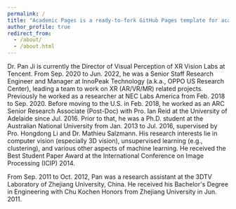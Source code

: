 ```yaml
---
permalink: /
title: "Academic Pages is a ready-to-fork GitHub Pages template for academic personal websites"
author_profile: true
redirect_from: 
  - /about/
  - /about.html
---
```


Dr. Pan Ji is currently the Director of Visual Perception of XR Vision Labs at Tencent. From Sep. 2020 to Jun. 2022, he was a Senior Staff Research Engineer and Manager at InnoPeak Technology (a.k.a., OPPO US Research Center), leading a team to work on XR (AR/VR/MR) related projects. Previously he worked as a researcher at NEC Labs America from Feb. 2018 to Sep. 2020. Before moving to the U.S. in Feb. 2018, he worked as an ARC Senior Research Associate (Post-Doc) with Pro. Ian Reid at the University of Adelaide since Jul. 2016. Prior to that, he was a Ph.D. student at the Australian National University from Jan. 2013 to Jul. 2016, supervised by Pro. Hongdong Li and Dr. Mathieu Salzmann.  His research interests lie in computer vision (especially 3D vision), unsupervised learning (e.g., clustering), and various other aspects of machine learning. He received the Best Student Paper Award at the International Conference on Image Processing (ICIP) 2014.

From Sep. 2011 to Oct. 2012, Pan was a research assistant at the 3DTV Laboratory of Zhejiang  University, China. He received his Bachelor's Degree in Engineering with Chu Kochen Honors from Zhejiang University in Jun. 2011.
